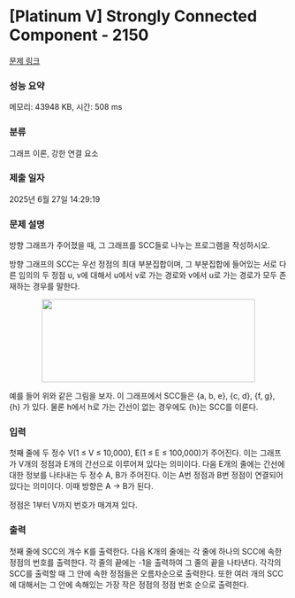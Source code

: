 # [Platinum V] Strongly Connected Component - 2150 

[문제 링크](https://www.acmicpc.net/problem/2150) 

### 성능 요약

메모리: 43948 KB, 시간: 508 ms

### 분류

그래프 이론, 강한 연결 요소

### 제출 일자

2025년 6월 27일 14:29:19

### 문제 설명

<p>방향 그래프가 주어졌을 때, 그 그래프를 SCC들로 나누는 프로그램을 작성하시오.</p>

<p>방향 그래프의 SCC는 우선 정점의 최대 부분집합이며, 그 부분집합에 들어있는 서로 다른 임의의 두 정점 u, v에 대해서 u에서 v로 가는 경로와 v에서 u로 가는 경로가 모두 존재하는 경우를 말한다.</p>

<p style="text-align: center;"><img alt="" height="150" src="https://www.acmicpc.net/JudgeOnline/upload/201008/scco.PNG" width="386"></p>

<p>예를 들어 위와 같은 그림을 보자. 이 그래프에서 SCC들은 {a, b, e}, {c, d}, {f, g}, {h} 가 있다. 물론 h에서 h로 가는 간선이 없는 경우에도 {h}는 SCC를 이룬다.</p>

### 입력 

 <p>첫째 줄에 두 정수 V(1 ≤ V ≤ 10,000), E(1 ≤ E ≤ 100,000)가 주어진다. 이는 그래프가 V개의 정점과 E개의 간선으로 이루어져 있다는 의미이다. 다음 E개의 줄에는 간선에 대한 정보를 나타내는 두 정수 A, B가 주어진다. 이는 A번 정점과 B번 정점이 연결되어 있다는 의미이다. 이때 방향은 A → B가 된다.</p>

<p>정점은 1부터 V까지 번호가 매겨져 있다.</p>

### 출력 

 <p>첫째 줄에 SCC의 개수 K를 출력한다. 다음 K개의 줄에는 각 줄에 하나의 SCC에 속한 정점의 번호를 출력한다. 각 줄의 끝에는 -1을 출력하여 그 줄의 끝을 나타낸다. 각각의 SCC를 출력할 때 그 안에 속한 정점들은 오름차순으로 출력한다. 또한 여러 개의 SCC에 대해서는 그 안에 속해있는 가장 작은 정점의 정점 번호 순으로 출력한다.</p>

